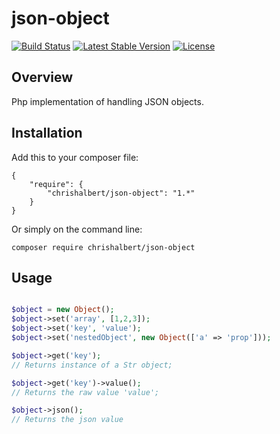 # json-object
[![Build Status](https://travis-ci.org/chrishalbert/json-object.svg?branch=master)](https://travis-ci.org/chrishalbert/json-object)
[![Latest Stable Version](https://poser.pugx.org/chrishalbert/json-object/version)](https://packagist.org/packages/chrishalbert/json-object)
[![License](https://poser.pugx.org/chrishalbert/json-object/license)](https://packagist.org/packages/chrishalbert/json-object)

## Overview
Php implementation of handling JSON objects.

## Installation

Add this to your composer file:
```
{
    "require": {
        "chrishalbert/json-object": "1.*"
    }
} 
```

Or simply on the command line:
```
composer require chrishalbert/json-object
```

## Usage
```php

$object = new Object();
$object->set('array', [1,2,3]);
$object->set('key', 'value');
$object->set('nestedObject', new Object(['a' => 'prop']));

$object->get('key');
// Returns instance of a Str object;

$object->get('key')->value();
// Returns the raw value 'value';

$object->json();
// Returns the json value
```

